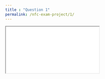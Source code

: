 ```yaml
---
title : "Question 1"
permalink: /nfc-exam-project/1/
---
```


<iframe src="/assets/audios/question_1.mp3" allow="autoplay" id="audio"></iframe>
